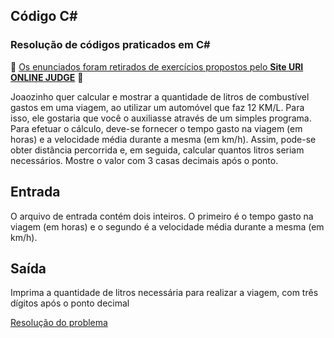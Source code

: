 ## 								Código C#

 ### Resolução de códigos praticados em C#

:rotating_light: [Os enunciados foram retirados de exercícios propostos pelo **Site URI ONLINE JUDGE**](https://www.urionlinejudge.com.br/judge/pt/problems/index/1) :rotating_light:

Joaozinho quer calcular e mostrar a quantidade de litros de combustível gastos em uma viagem, ao utilizar um automóvel que faz 12 KM/L. Para isso, ele gostaria que você o auxiliasse através de um simples programa. Para efetuar o cálculo, deve-se fornecer o tempo gasto na viagem (em horas) e a velocidade média durante a mesma (em km/h). Assim, pode-se obter distância percorrida e, em seguida, calcular quantos litros seriam necessários. Mostre o valor com 3 casas decimais após o ponto.

## Entrada

O arquivo de entrada contém dois inteiros. O primeiro é o tempo gasto na viagem (em horas) e o segundo é a velocidade média durante a mesma (em km/h).

## Saída

Imprima a quantidade de litros necessária para realizar a viagem, com três dígitos após o ponto decimal

[Resolução do problema](https://github.com/pliniopereira10/resolucao-desafios-C_Sharp/blob/main/1.EstruturaSequencial/GastoDeCombustivel/Program.cs) 

